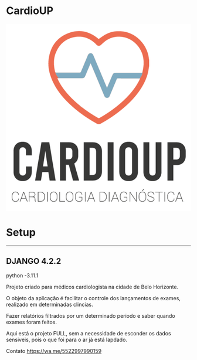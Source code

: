 # CardioUP

![logo-q.png](static%2Fimg%2Flogo-q.png)

<h1>Setup</h1>
<hr>

<h2>DJANGO 4.2.2</h2>
python -3.11.1

Projeto criado para médicos cardiologista na cidade de Belo Horizonte.

O objeto da aplicação é facilitar o controle dos lançamentos de exames, realizado em determinadas clincias.

Fazer relatórios filtrados por um determinado periodo e saber quando exames foram feitos.

Aqui está o projeto FULL, sem a necessidade de esconder os dados sensiveis, pois o que foi para o ar já está lapdado.

Contato
https://wa.me/5522997990159
